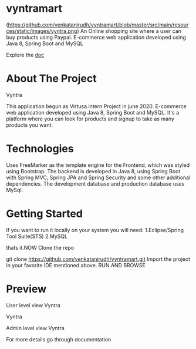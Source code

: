 # vyntramart
(https://github.com/venkatanirudh/vyntramart/blob/master/src/main/resources/static/images/vyntra.png)
An Online shopping site where a user can buy products using Paypal. E-commerce web application developed using Java 8, Spring Boot and MySQL


Explore the [doc](https://github.com/venkatanirudh/vyntramart/tree/master/Documentation)

# About The Project

Vyntra


This application begun as Virtusa intern Project in june 2020.
E-commerce web application developed using Java 8, Spring Boot and MySQL.
It's a platform where you can look for products and signup to take as many products you want.

# Technologies
Uses FreeMarker as the template engine for the Frontend, which was styled using Bootstrap.
The backend is developed in Java 8, using Spring Boot with Spring MVC, Spring JPA and Spring Security and some other additional dependencies.
The development database and production database uses MySql.

# Getting Started
If you want to run it locally on your system you will need:
1.Eclipse/Spring Tool Suite(STS)
2.MySQL

thats it.NOW
Clone the repo

git clone https://github.com/venkatanirudh/vyntramart.git
Import the project in your favorite IDE mentioned above.
RUN AND BROWSE

# Preview
User level view
Vyntra


Vyntra


Admin level view
Vyntra

For more details go through documentation
